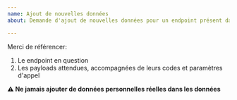 ```yaml
---
name: Ajout de nouvelles données
about: Demande d'ajout de nouvelles données pour un endpoint présent dans ce dépôt

---
```


Merci de référencer:

1. Le endpoint en question
2. Les payloads attendues, accompagnées de leurs codes et paramètres d'appel

**⚠️ Ne jamais ajouter de données personnelles réelles dans les données**
